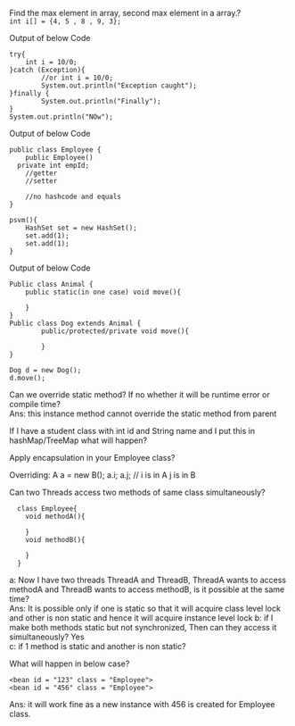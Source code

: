 Find the max element in array, second max element in a array.?  
`int i[] = {4, 5 , 8 , 9, 3};`

Output of below Code
```
try{
	int i = 10/0;
}catch (Exception){
		//or int i = 10/0;
		System.out.println("Exception caught");
}finally {
		System.out.println("Finally");
}
System.out.println("NOw");
```

Output of below Code
```
public class Employee {
	public Employee()
  private int empId;
	//getter
	//setter
	
	//no hashcode and equals
}

psvm(){
	HashSet set = new HashSet();
	set.add(1);
	set.add(1);
}
```

Output of below Code
```
Public class Animal {
	public static(in one case) void move(){

	}
}
Public class Dog extends Animal {
		public/protected/private void move(){

		}
}

Dog d = new Dog();
d.move();
```

Can we override static method? If no whether it will be runtime error or compile time?  
Ans: this instance method cannot override the static method from parent  

If I have a student class with int id and String name and I put this in hashMap/TreeMap what will happen?  

Apply encapsulation in your Employee class?    

Overriding: A a = new B(); a.i; a.j; // i is in A j is in B  

Can two Threads access two methods of same class simultaneously?  
  ```
    class Employee{
      void methodA(){

      }
      void methodB(){

      }
    }
  ```
a: Now I have two threads ThreadA and ThreadB, ThreadA wants to access methodA and ThreadB wants to access methodB, is it possible at the same time?  
  Ans: It is possible only if one is static so that it will acquire class level lock and other is non static and hence it will acquire instance level   lock
b: if I make both methods static but not synchronized, Then can they access it simultaneously? Yes  
c: if 1 method is static and another is non static?  

What will happen in below case?
```
<bean id = "123" class = "Employee">
<bean id = "456" class = "Employee">
```
Ans: it will work fine as a new instance with 456 is created for Employee class.
